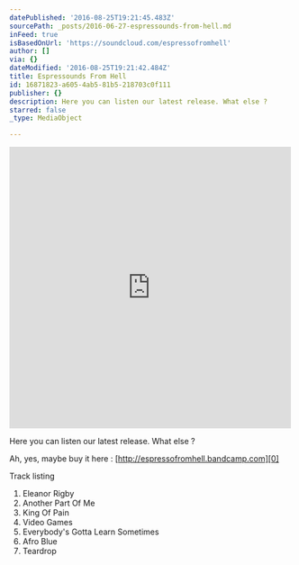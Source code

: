 ```yaml
---
datePublished: '2016-08-25T19:21:45.483Z'
sourcePath: _posts/2016-06-27-espressounds-from-hell.md
inFeed: true
isBasedOnUrl: 'https://soundcloud.com/espressofromhell'
author: []
via: {}
dateModified: '2016-08-25T19:21:42.484Z'
title: Espressounds From Hell
id: 16871823-a605-4ab5-81b5-218703c0f111
publisher: {}
description: Here you can listen our latest release. What else ?
starred: false
_type: MediaObject

---
```

<iframe src="https://cdn.embedly.com/widgets/media.html?src=https%3A%2F%2Fw.soundcloud.com%2Fplayer%2F%3Fvisual%3Dtrue%26url%3Dhttp%253A%252F%252Fapi.soundcloud.com%252Fusers%252F80441204%26show_artwork%3Dtrue&amp;url=https%3A%2F%2Fsoundcloud.com%2Fespressofromhell&amp;image=http%3A%2F%2Fi1.sndcdn.com%2Favatars-000120468357-g04rcj-t500x500.jpg&amp;key=b7d04c9b404c499eba89ee7072e1c4f7&amp;type=text%2Fhtml&amp;schema=soundcloud" width="500" height="500" scrolling="no" frameborder="0" allowfullscreen="" style=""></iframe>

Here you can listen our latest release. What else ?

Ah, yes, maybe buy it here : [http://espressofromhell.bandcamp.com][0]

Track listing

1. Eleanor Rigby
2. Another Part Of Me
3. King Of Pain
4. Video Games
5. Everybody's Gotta Learn Sometimes
6. Afro Blue
7. Teardrop

[0]: http://espressofromhell.bandcamp.com/ "bandcamp"